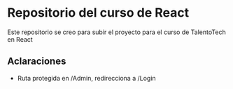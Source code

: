 # Repositorio del curso de React

Este repositorio se creo para subir el proyecto para el curso de TalentoTech en React

## Aclaraciones

* Ruta protegida en /Admin, redirecciona a /Login

